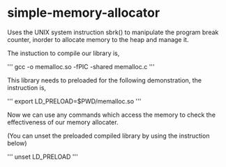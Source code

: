 # simple-memory-allocator

Uses the UNIX system instruction sbrk() to manipulate the program break counter, inorder to allocate memory to the heap and manage it.

The instuction to compile our library is,

'''
gcc -o memalloc.so -fPIC -shared memalloc.c
'''

This library needs to preloaded for the following demonstration, the instruction is,

'''
 export LD_PRELOAD=$PWD/memalloc.so
'''

Now we can use any commands which access the memory to check the effectiveness of our memory allocater.

(You can unset the preloaded compiled library by using the instruction below)

'''
unset LD_PRELOAD
'''
